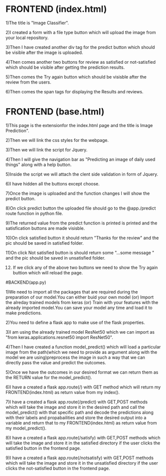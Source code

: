 # FRONTEND (index.html)

1)The title is "Image Classifier".

2)I created a form with a file type button which will upload the image from your local repository.

3)Then I have created another div tag for the predict button which should be visible after the image is uploaded.

4)Then comes another two buttons for review as satisfied or not-satisfied which should be visible after getting the prediction results.

5)Then comes the Try again button which should be visisble after the review from the users.

6)Then comes the span tags for displaying the Results and reviews.


# FRONTEND (base.html)

1)This page is the extensionfor the index.html page and the title is Image Prediction".

2)Then we will link the css styles for the webpage.

3)Then we will link the script for Jquery.

4)Then I will give the navigation bar as "Predicting an image of daily used things" along with a help button.

5)Inside the script we will attach the clent side validation in form of Jquery.

6)I have hidden all the buttons except choose.

7)Once the image is uploaded and the function changes I will show the predict button.

8)On click predict button the uploaded file should go to the @app./predict route function in python file.

9)The returned value from the predict function is printed is printed and the satisfication buttons are made visisble.

10)On click satisfied button it should return "Thanks for the review" and the pic should be saved in satisfied folder.

11)On click Not satisfied button is should return some "...some message " and the pic should be saved in unsatisfied folder.

12) If we click any of the above two buttons we need to show the Try again buttion which will reload the page.




#BACKEND(app.py)

1)We need to import all the packages that are required during the preparation of our model.You can either buid your own model (or) Import the alreday trained models from keras  (or) Train with your features with the already imported  model.You can save your model any time and load it to make predictions.

2)You need to define a flask app to make use of the flask properties.

3)I am using the already trained model ResNet50 which we can import as "from keras.applications.resnet50 import ResNet50".

4)Then I have created a function model_predict() which will load a particular image from the path(which we need to provide as argument along with the model we are using)preprocess the image in such a way that we can directly pass the value and predict the outcomes.

5)Once we have the outcomes in our desired format we can return them as the RETURN value for the model_predict().

6)I have a created a flask app.route(/) with GET method which will return my FRONTEND(index.html) as return value from my index().

7)I have a created a flask app.route(/predict) with GET,POST methods which will take the image  and store it in the desired path and call the model_predict() with that specific path and decode the predictions along with their labels and propabailities and store the desired output into a variable and return that to my FRONTEND(index.html) as return value from my model_predict().

8)I have a created a flask app.route(/satisfy) with GET,POST methods which will take the image and store it in the satisfied directory if the user clicks the satisfied button in the frontend page.

9)I have a created a flask app.route(/notsatisfy) with GET,POST methods which will take the image and store it in the unsatisfied directory if the user clicks the not-satisfied button in the frontend page.

 


